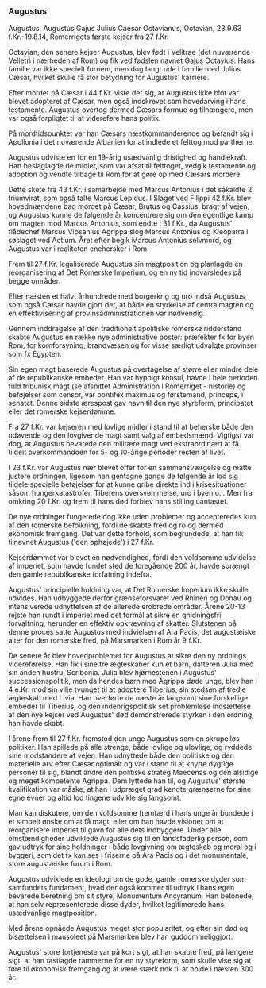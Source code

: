 ### Augustus


Augustus, Augustus Gajus Julius Caesar Octavianus, Octavian, 23.9.63 f.Kr.-19.8.14, Romerrigets første kejser fra 27 f.Kr.

Octavian, den senere kejser Augustus, blev født i Velitrae (det nuværende Velletri i nærheden af Rom) og fik ved fødslen navnet Gajus Octavius. Hans familie var ikke specielt fornem, men dog langt ude i familie med Julius Cæsar, hvilket skulle få stor betydning for Augustus' karriere.

Efter mordet på Cæsar i 44 f.Kr. viste det sig, at Augustus ikke blot var blevet adopteret af Cæsar, men også indskrevet som hovedarving i hans testamente. Augustus overtog dermed Cæsars formue og tilhængere, men var også forpligtet til at videreføre hans politik.

På mordtidspunktet var han Cæsars næstkommanderende og befandt sig i Apollonia i det nuværende Albanien for at indlede et felttog mod partherne.

Augustus udviste en for en 19-årig usædvanlig dristighed og handlekraft. Han beslaglagde de midler, som var afsat til felttoget, vedgik testamente og adoption og vendte tilbage til Rom for at gøre op med Cæsars mordere.

Dette skete fra 43 f.Kr. i samarbejde med Marcus Antonius i det såkaldte 2. triumvirat, som også talte Marcus Lepidus. I Slaget ved Filippi 42 f.Kr. blev hovedmændene bag mordet på Cæsar, Brutus og Cassius, bragt af vejen, og Augustus kunne de følgende år koncentrere sig om den egentlige kamp om magten mod Marcus Antonius, som endte i 31 f.Kr., da Augustus' flådechef Marcus Vipsanius Agrippa slog Marcus Antonius og Kleopatra i søslaget ved Actium. Året efter begik Marcus Antonius selvmord, og Augustus var i realiteten enehersker i Rom.

Frem til 27 f.Kr. legaliserede Augustus sin magtposition og planlagde en reorganisering af Det Romerske Imperium, og en ny tid indvarsledes på begge områder.

Efter næsten et halvt århundrede med borgerkrig og uro indså Augustus, som også Cæsar havde gjort det, at både en styrkelse af centralmagten og en effektivisering af provinsadministrationen var nødvendig.

Gennem inddragelse af den traditionelt apolitiske romerske ridderstand skabte Augustus en række nye administrative poster: præfekter fx for byen Rom, for kornforsyning, brandvæsen og for visse særligt udvalgte provinser som fx Egypten.

Sin egen magt baserede Augustus på overtagelse af større eller mindre dele af de republikanske embeder. Han var hyppigt konsul, havde i hele perioden fuld tribunisk magt (se afsnittet Administration i Romerriget - historie) og beføjelser som censor, var pontifex maximus og førstemand, princeps, i senatet. Denne sidste ærespost gav navn til den nye styreform, principatet eller det romerske kejserdømme.

Fra 27 f.Kr. var kejseren med lovlige midler i stand til at beherske både den udøvende og den lovgivende magt samt valg af embedsmænd. Vigtigst var dog, at Augustus bevarede den militære magt ved ekstraordinært at få tildelt overkommandoen for 5- og 10-årige perioder resten af livet.

I 23 f.Kr. var Augustus nær blevet offer for en sammensværgelse og måtte justere ordningen, ligesom han gentagne gange de følgende år lod sig tildele specielle beføjelser for at kunne gribe direkte ind i krisesituationer såsom hungerkatastrofer, Tiberens oversvømmelse, uro i byen o.l. Men fra omkring 20 f.Kr. og frem til hans død forblev hans stilling uantastet.

De nye ordninger fungerede dog ikke uden problemer og accepteredes kun af den romerske befolkning, fordi de skabte fred og ro og dermed økonomisk fremgang. Det var dette forhold, som begrundede, at han fik tilnavnet Augustus ('den ophøjede') i 27 f.Kr.

Kejserdømmet var blevet en nødvendighed, fordi den voldsomme udvidelse af imperiet, som havde fundet sted de foregående 200 år, havde sprængt den gamle republikanske forfatning indefra.

Augustus' principielle holdning var, at Det Romerske Imperium ikke skulle udvides. Han udbyggede derfor grænseforsvaret ved Rhinen og Donau og intensiverede udnyttelsen af de allerede erobrede områder. Årene 20-13 rejste han rundt i imperiet med det formål at sikre en gnidningsfri forvaltning, herunder en effektiv opkrævning af skatter. Slutstenen på denne proces satte Augustus med indvielsen af Ara Pacis, det augustæiske alter for den romerske fred, på Marsmarken i Rom år 9 f.Kr.

De senere år blev hovedproblemet for Augustus at sikre den ny ordnings videreførelse. Han fik i sine tre ægteskaber kun ét barn, datteren Julia med sin anden hustru, Scribonia. Julia blev hjørnestenen i Augustus' successionspolitik, men da hendes børn med Agrippa døde unge, blev han i 4 e.Kr. mod sin vilje tvunget til at adoptere Tiberius, sin stedsøn af tredje ægteskab med Livia. Han overførte de næste år langsomt sine forskellige embeder til Tiberius, og den indenrigspolitisk set problemløse indsættelse af den nye kejser ved Augustus' død demonstrerede styrken i den ordning, han havde skabt.

I årene frem til 27 f.Kr. fremstod den unge Augustus som en skrupelløs politiker. Han spillede på alle strenge, både lovlige og ulovlige, og ryddede sine modstandere af vejen. Han udnyttede både den politiske og den materielle arv efter Cæsar optimalt og var i stand til at knytte dygtige personer til sig, blandt andre den politiske strateg Maecenas og den alsidige og meget kompetente Agrippa. Dem lyttede han til, og Augustus' største kvalifikation var måske, at han i udpræget grad kendte grænserne for sine egne evner og altid lod tingene udvikle sig langsomt.

Man kan diskutere, om den voldsomme fremfærd i hans unge år bundede i et simpelt ønske om at få magt, eller om han havde visioner om at reorganisere imperiet til gavn for alle dets indbyggere. Under alle omstændigheder udviklede Augustus sig til en landsfaderlig person, som gav udtryk for sine holdninger i både lovgivning om ægteskab og moral og i byggeri, som det fx kan ses i friserne på Ara Pacis og i det monumentale, store augustæiske forum i Rom.

Augustus udviklede en ideologi om de gode, gamle romerske dyder som samfundets fundament, hvad der også kommer til udtryk i hans egen bevarede beretning om sit styre, Monumentum Ancyranum. Han betonede, at han selv repræsenterede disse dyder, hvilket legitimerede hans usædvanlige magtposition.

Med årene opnåede Augustus meget stor popularitet, og efter sin død og bisættelsen i mausoleet på Marsmarken blev han guddommeliggjort.

Augustus' store fortjeneste var på kort sigt, at han skabte fred, på længere sigt, at han fastlagde rammerne for en ny styreform, som skulle vise sig at føre til økonomisk fremgang og at være stærk nok til at holde i næsten 300 år.